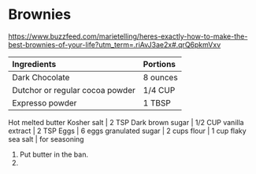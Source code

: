 # Brownies
https://www.buzzfeed.com/marietelling/heres-exactly-how-to-make-the-best-brownies-of-your-life?utm_term=.riAvJ3ae2x#.qrQ6pkmVxv


Ingredients | Portions
:-|:-
Dark Chocolate | 8 ounces
 Dutchor or regular cocoa powder| 1/4 CUP
 Expresso powder | 1 TBSP
 Hot melted butter
 Kosher salt | 2 TSP
 Dark brown sugar | 1/2 CUP
 vanilla extract | 2 TSP 
 Eggs | 6 eggs
 granulated sugar | 2 cups 
 flour | 1 cup 
 flaky sea salt | for seasoning


1. Put butter in the ban.
2. 
